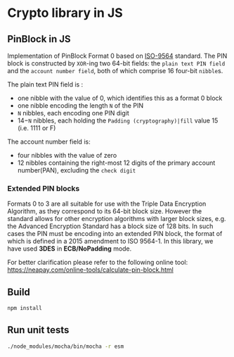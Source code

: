 # Crypto library in JS

## PinBlock in JS

Implementation of PinBlock Format 0 based on [ISO-9564](https://en.wikipedia.org/wiki/ISO_9564) standard.
The PIN block is constructed by `XOR`-ing two 64-bit fields: the `plain text PIN field` and the `account number field`,
both of which comprise 16 four-bit `nibble`s.

The plain text PIN field is :

- one nibble with the value of 0, which identifies this as a format 0 block
- one nibble encoding the length `N` of the PIN
- `N` nibbles, each encoding one PIN digit
- 14−`N` nibbles, each holding the `Padding (cryptography)|fill` value 15 (i.e. 1111 or F)

The account number field is:

- four nibbles with the value of zero
- 12 nibbles containing the right-most 12 digits of the primary account number(PAN), excluding the `check digit`

### Extended PIN blocks

Formats 0 to 3 are all suitable for use with the Triple Data Encryption Algorithm, as they correspond to its 64-bit block size. However the standard allows for other encryption algorithms with larger block sizes, e.g. the Advanced Encryption Standard has a block size of 128 bits. In such cases the PIN must be encoding into an extended PIN block, the format of which is defined in a 2015 amendment to ISO 9564-1.
In this library, we have used **3DES** in **ECB/NoPadding** mode.

For better clarification please refer to the following online tool:
https://neapay.com/online-tools/calculate-pin-block.html

## Build

```bash
npm install
```

## Run unit tests

```bash
./node_modules/mocha/bin/mocha -r esm
```
